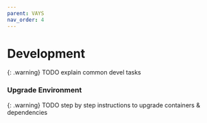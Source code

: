 ```yaml
---
parent: VAYS
nav_order: 4
---
```


# Development

{: .warning}
TODO explain common devel tasks

### Upgrade Environment

{: .warning}
TODO step by step instructions to upgrade containers & dependencies
